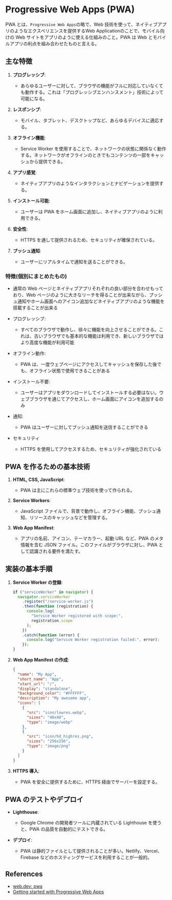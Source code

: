 # Progressive Web Apps (PWA)

PWA とは、`Progressive Web Apps`の略で、Web 技術を使って、ネイティブアプリのようなエクスペリエンスを提供するWeb Applicationのことで、モバイル向けの Web サイトをアプリのように使える仕組みのこと。PWA は Web とモバイルアプリの利点を組み合わせたものと言える。

## 主な特徴

1. **プログレッシブ**:
   - あらゆるユーザーに対して、ブラウザの機能がフルに対応していなくても動作する。これは「プログレッシブエンハンスメント」技術によって可能になる。
2. **レスポンシブ**:

   - モバイル、タブレット、デスクトップなど、あらゆるデバイスに適応する。

3. **オフライン機能**:

   - Service Worker を使用することで、ネットワークの状態に関係なく動作する。ネットワークがオフラインのときでもコンテンツの一部をキャッシュから提供できる。

4. **アプリ感覚**:

   - ネイティブアプリのようなインタラクションとナビゲーションを提供する。

5. **インストール可能**:

   - ユーザーは PWA をホーム画面に追加し、ネイティブアプリのように利用できる。

6. **安全性**:

   - HTTPS を通して提供されるため、セキュリティが確保されている。

7. **プッシュ通知**:
   - ユーザーにリアルタイムで通知を送ることができる。

### 特徴(個別にまとめたもの)

- 通常の Web ページとネイティブアプリそれぞれの良い部分を合わせもっており、Web ページのように大きなリーチを得ることが出来ながら、プッシュ通知やホーム画面へのアイコン追加などネイティブアプリのような機能を搭載することが出来る

- プログレッシブ:
  - すべてのブラウザで動作し、徐々に機能を向上させることができる。これは、古いブラウザでも基本的な機能は利用でき、新しいブラウザではより高度な機能が利用可能
- オフライン動作:
  - PWA は、一度ウェブページにアクセスしてキャッシュを保存した後でも、オフライン状態で使用できることがある
- インストール不要:
  - ユーザーはアプリをダウンロードしてインストールする必要はない。ウェブブラウザを通じてアクセスし、ホーム画面にアイコンを追加するのみ
- 通知:
  - PWA はユーザーに対してプッシュ通知を送信することができる
- セキュリティ
  - HTTPS を使用してアクセスするため、セキュリティが強化されている

## PWA を作るための基本技術

1. **HTML, CSS, JavaScript**:

   - PWA は主にこれらの標準ウェブ技術を使って作られる。

2. **Service Workers**:

   - JavaScript ファイルで、背景で動作し、オフライン機能、プッシュ通知、リソースのキャッシュなどを管理する。

3. **Web App Manifest**:
   - アプリの名前、アイコン、テーマカラー、起動 URL など、PWA のメタ情報を含む JSON ファイル。このファイルがブラウザに対し、PWA として認識される要件を満たす。

## 実装の基本手順

1. **Service Worker の登録**:

   ```javascript
   if ("serviceWorker" in navigator) {
     navigator.serviceWorker
       .register("/service-worker.js")
       .then(function (registration) {
         console.log(
           "Service Worker registered with scope:",
           registration.scope
         );
       })
       .catch(function (error) {
         console.log("Service Worker registration failed:", error);
       });
   }
   ```

2. **Web App Manifest の作成**:

   ```json
   {
     "name": "My App",
     "short_name": "App",
     "start_url": "/",
     "display": "standalone",
     "background_color": "#FFFFFF",
     "description": "My awesome app",
     "icons": [
       {
         "src": "icon/lowres.webp",
         "sizes": "48x48",
         "type": "image/webp"
       },
       {
         "src": "icon/hd_highres.png",
         "sizes": "256x256",
         "type": "image/png"
       }
     ]
   }
   ```

3. **HTTPS 導入**:
   - PWA を安全に提供するために、HTTPS 経由でサーバーを設定する。

## PWA のテストやデプロイ

- **Lighthouse**:

  - Google Chrome の開発者ツールに内蔵されている Lighthouse を使うと、PWA の品質を自動的にテストできる。

- **デプロイ**:
  - PWA は静的ファイルとして提供されることが多い。Netlify、Vercel、Firebase などのホスティングサービスを利用することが一般的。

## References

- [web.dev: pwa](https://web.dev/progressive-web-apps/)
- [Getting started with Progressive Web Apps](https://developer.chrome.com/blog/getting-started-pwa/)
